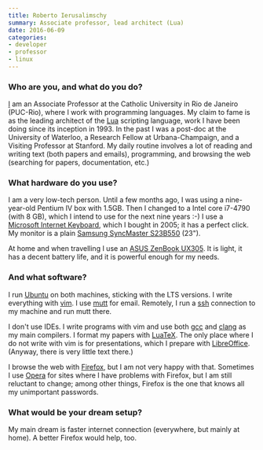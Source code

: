 ```yaml
---
title: Roberto Ierusalimschy
summary: Associate professor, lead architect (Lua)
date: 2016-06-09
categories:
- developer
- professor
- linux
---
```


### Who are you, and what do you do?

[I](http://www.inf.puc-rio.br/~roberto/ "Roberto's PUC-Rio page.") am an Associate Professor at the Catholic University in Rio de Janeiro (PUC-Rio), where I work with programming languages. My claim to fame is as the leading architect of the [Lua][] scripting language, work I have been doing since its inception in 1993. In the past I was a post-doc at the University of Waterloo, a Research Fellow at Urbana-Champaign, and a Visiting Professor at Stanford. My daily routine involves a lot of reading and writing text (both papers and emails), programming, and browsing the web (searching for papers, documentation, etc.)

### What hardware do you use?

I am a very low-tech person. Until a few months ago, I was using a nine-year-old Pentium IV box with 1.5GB. Then I changed to a Intel core i7-4790 (with 8 GB), which I intend to use for the next nine years :-) I use a [Microsoft Internet Keyboard][internet-keyboard], which I bought in 2005; it has a perfect click. My monitor is a plain [Samsung SyncMaster S23B550][syncmaster-s23b550v] (23").

At home and when travelling I use an [ASUS ZenBook UX305][zenbook-ux305]. It is light, it has a decent battery life, and it is powerful enough for my needs.

### And what software?

I run [Ubuntu][] on both machines, sticking with the LTS versions. I write everything with [vim][]. I use [mutt][] for email. Remotely, I run a [ssh][] connection to my machine and run mutt there.

I don't use IDEs. I write programs with vim and use both [gcc][] and [clang][] as my main compilers. I format my papers with [LuaTeX][]. The only place where I do not write with vim is for presentations, which I prepare with [LibreOffice][]. (Anyway, there is very little text there.)

I browse the web with [Firefox][], but I am not very happy with that. Sometimes I use [Opera][] for sites where I have problems with Firefox, but I am still reluctant to change; among other things, Firefox is the one that knows all my unimportant passwords.

### What would be your dream setup?

My main dream is faster internet connection (everywhere, but mainly at home). A better Firefox would help, too.

[clang]: https://clang.llvm.org/ "A C/C++ frontend for the LLVM compiler."
[firefox]: https://www.mozilla.org/en-US/firefox/new/ "A cross-platform open-source web browser."
[gcc]: http://gcc.gnu.org/ "Code compiler frontends."
[internet-keyboard]: http://web.archive.org/web/20221205192100/https://www.amazon.com/Microsoft-Internet-Keyboard-PS-Interface/dp/B00002MZ8G "A keyboard."
[libreoffice]: https://www.libreoffice.org/ "A free, open-source productivity suit."
[lua]: http://www.lua.org/ "An interpreted scripting language."
[luatex]: http://www.luatex.org/ "A TeX-based typesetting system with Lua support."
[mutt]: http://www.mutt.org/ "A command-line email client."
[opera]: http://web.archive.org/web/20221227050003/https://www.opera.com/ "A cross-platform web browser."
[ssh]: https://en.wikipedia.org/wiki/Secure_Shell "A command-line tool for secure remote connections."
[syncmaster-s23b550v]: http://web.archive.org/web/20151230103830/http://www.amazon.com:80/Samsung-S23B550V-23-Inch-LED-Lit-Monitor/dp/B007TO3EK8? "A 23 inch LCD screen."
[ubuntu]: https://ubuntu.com/ "A Unix distribution."
[vim]: https://www.vim.org/ "A command-line text editor."
[zenbook-ux305]: http://web.archive.org/web/20230125145851/https://www.amazon.com/UX305-13-Inch-Laptop-PREVIOUS-MODEL/dp/B00SGS7ZH4 "A 13.3 inch PC laptop."
